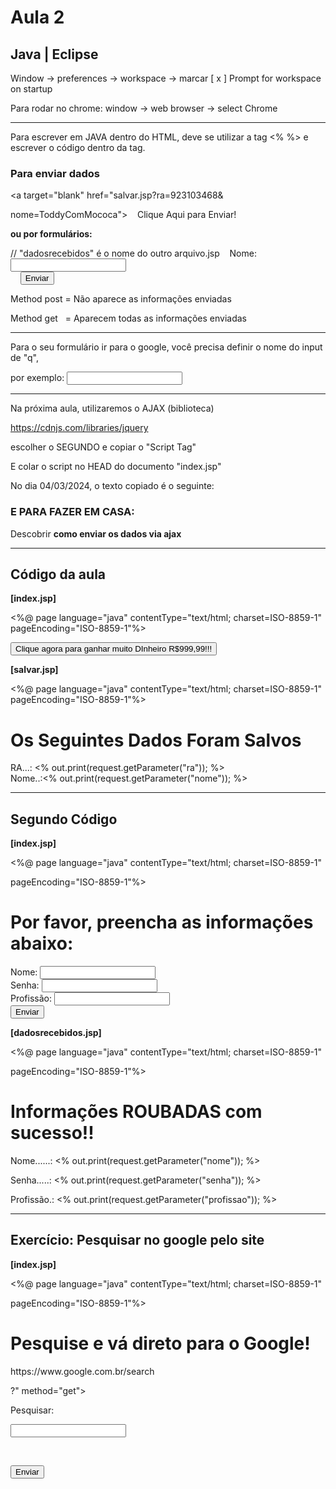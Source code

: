 # Aula 2

## Java | Eclipse

Window -> preferences -> workspace -> marcar [ x ] Prompt for workspace on startup

Para rodar no chrome: window -> web browser -> select Chrome

---

Para escrever em JAVA dentro do HTML, deve se utilizar a tag <% %> e escrever o código dentro da tag.

### Para enviar dados

<a target="blank" href="salvar.jsp?ra=923103468&

nome=ToddyComMococa">    Clique Aqui para Enviar!

</a>

**ou por formulários:**

<form action="dadosrecebidos.jsp" method="post">

// "dadosrecebidos" é o nome do outro arquivo.jsp    <label for="nome">Nome:</label>    <input id="nome" type="text" name="nome"></input>    <br>    <button type="submit">Enviar</button></form>

Method post = Não aparece as informações enviadas

Method get   = Aparecem todas as informações enviadas

---

Para o seu formulário ir para o google, você precisa definir o nome do input de "q",

por exemplo: **<input id="q" type="text" name="q"></input>**

---

Na próxima aula, utilizaremos o AJAX (biblioteca)

https://cdnjs.com/libraries/jquery

escolher o SEGUNDO e copiar o "Script Tag"

E colar o script no HEAD do documento "index.jsp"

No dia 04/03/2024, o texto copiado é o seguinte:<script src="https://cdnjs.cloudflare.com/ajax/libs/jquery/3.7.1/jquery.js" integrity="sha512-+k1pnlgt4F1H8L7t3z95o3/KO+o78INEcXTbnoJQ/F2VqDVhWoaiVml/OEHv9HsVgxUaVW+IbiZPUJQfF/YxZw==" crossorigin="anonymous" referrerpolicy="no-referrer"></script>

### E PARA FAZER EM CASA:

Descobrir **como enviar os dados via ajax**

---

## Código da aula

**[index.jsp]**

<%@ page language="java" contentType="text/html; charset=ISO-8859-1" pageEncoding="ISO-8859-1"%>
<!DOCTYPE html>
<html>
<head>
<meta charset="ISO-8859-1">
<title>Página Inicial</title>
</head>
<body>
<a target="blank" href="salvar.jsp?ra=923103468&nome=ToddyComMococa">
<button>Clique agora para ganhar muito DInheiro R$999,99!!!</button>
</a>
</body>
</html>

**[salvar.jsp]**

<%@ page language="java" contentType="text/html; charset=ISO-8859-1" pageEncoding="ISO-8859-1"%>
<!DOCTYPE html>
<html>
<head>
<meta charset="ISO-8859-1">
<title>Salvar | Recebedor</title>
</head>
<body>
<h1>Os Seguintes Dados Foram Salvos</h1>
RA...: <% out.print(request.getParameter("ra")); %> <br>
Nome..:<% out.print(request.getParameter("nome")); %>
</body>
</html>

---

## Segundo Código

**[index.jsp]**

<%@ page language="java" contentType="text/html; charset=ISO-8859-1"

pageEncoding="ISO-8859-1"%>
<!DOCTYPE html>
<html>
<head>
<meta charset="ISO-8859-1">
<title>Site seguro e confiável 2024</title>
</head>
<body>
<h1>Por favor, preencha as informações abaixo:</h1>
<!-- <a target="blank" href="dadosrecebidos.jsp?nome=Vitor+Dorminhoco&senha=Chicago123&profissao=Dorminhoco"><button>CLICA SEM MEDO!</button></a> -->
<form action="dadosrecebidos.jsp" method="post">
<label for="nome">Nome:</label>
<input id="nome" type="text" name="nome"></input><br>
<label for="senha">Senha:</label>
<input id="senha" name="senha" type="password"></input><br>
<label for="profissao">Profissão:</label>
<input type="list" name="profissao" id="profissao" ></input><br>
<button type="submit">Enviar</button>
</form>
</body>
</html>

**[dadosrecebidos.jsp]**

<%@ page language="java" contentType="text/html; charset=ISO-8859-1"

pageEncoding="ISO-8859-1"%>
<!DOCTYPE html>
<html>
<head>
<meta charset="ISO-8859-1">
<title>SE FERROU <% out.print(request.getParameter("nome")); %></title>
</head>
<body>
<h1>Informações ROUBADAS com sucesso!!</h1>
<p>Nome......: <% out.print(request.getParameter("nome")); %> </p>
<p>Senha.....: <% out.print(request.getParameter("senha")); %></p>
<p>Profissão.: <% out.print(request.getParameter("profissao")); %> </p>
</body>
</html>

---

## Exercício: Pesquisar no google pelo site

**[index.jsp]**

<%@ page language="java" contentType="text/html; charset=ISO-8859-1"

pageEncoding="ISO-8859-1"%>

<!DOCTYPE html>

<html>

<head>

<meta charset="ISO-8859-1">

<title>Site seguro e confiável 2024</title>

</head>

<body>

<h1>Pesquise e vá direto para o Google!</h1>

<form action="

https://www.google.com.br/search

?" method="get">

<label for="q">Pesquisar:</label>

<input id="q" type="text" name="q"></input>

<br>

<button type="submit">Enviar</button>

</form>

</body>

</html>